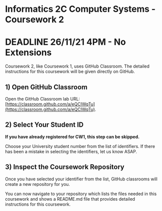 # Informatics 2C Computer Systems - Coursework 2

# DEADLINE 26/11/21 4PM - No Extensions

Coursework 2, like Coursework 1, uses GitHub Classroom. The
detailed instructions for this coursework will be given directly on GitHub.

## 1) Open GitHub Classroom

Open the GitHub Classroom lab URL:  
[https://classroom.github.com/a/eQCIWqTu](https://classroom.github.com/a/eQCIWqTu).

## 2) Select Your Student ID

**If you have already registered for CW1, this step can be skipped.**

Choose your University student number from the list of identifiers. If there
has been a mistake in selecting the identifiers, let us know ASAP.

## 3) Inspect the Coursework Repository

Once you have selected your identifier from the list, GitHub classrooms will
create a new repository for you.

You can now navigate to your repository which lists the files needed in this coursework
and shows a README.md file that provides detailed instructions for this coursework.

